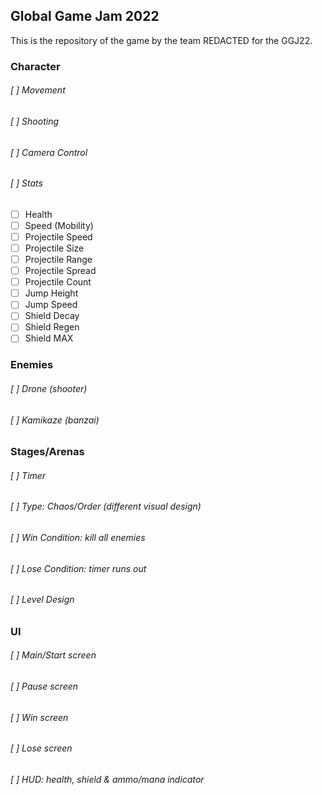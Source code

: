 ## Global Game Jam 2022

This is the repository of the game by the team REDACTED for the GGJ22.

### Character

###### [ ] Movement
###### [ ] Shooting
###### [ ] Camera Control
###### [ ] Stats
- [ ] Health
- [ ] Speed (Mobility)
- [ ] Projectile Speed
- [ ] Projectile Size
- [ ] Projectile Range
- [ ] Projectile Spread
- [ ] Projectile Count
- [ ] Jump Height
- [ ] Jump Speed
- [ ] Shield Decay
- [ ] Shield Regen
- [ ] Shield MAX

### Enemies

###### [ ] Drone (shooter)
###### [ ] Kamikaze (banzai)

### Stages/Arenas

###### [ ] Timer
###### [ ] Type: Chaos/Order (different visual design)
###### [ ] Win Condition: kill all enemies
###### [ ] Lose Condition: timer runs out
###### [ ] Level Design

### UI

###### [ ] Main/Start screen
###### [ ] Pause screen
###### [ ] Win screen
###### [ ] Lose screen
###### [ ] HUD: health, shield & ammo/mana indicator
